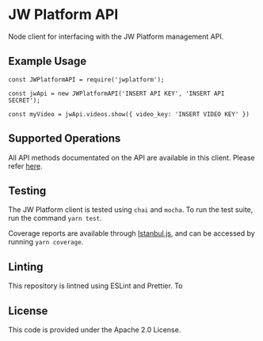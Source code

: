 # JW Platform API

Node client for interfacing with the JW Platform management API.

## Example Usage

```
const JWPlatformAPI = require('jwplatform');

const jwApi = new JWPlatformAPI('INSERT API KEY', 'INSERT API SECRET');

const myVideo = jwApi.videos.show({ video_key: 'INSERT VIDEO KEY' })
```

## Supported Operations

All API methods documentated on the API are available in this client. Please refer [here](https://beta-developer.jwplayer.com/jwplayer/reference).

## Testing

The JW Platform client is tested using `chai` and `mocha`. To run the test suite, run the command `yarn test`.

Coverage reports are available through [Istanbul.js](https://istanbul.js.org/), and can be accessed by running `yarn coverage`.

## Linting

This repository is lintned using ESLint and Prettier. To 

## License

This code is provided under the Apache 2.0 License.


